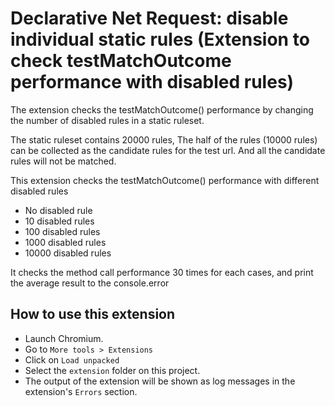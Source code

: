 # Declarative Net Request: disable individual static rules (Extension to check testMatchOutcome performance with disabled rules)

The extension checks the testMatchOutcome() performance by changing the number of disabled rules in a static ruleset.

The static ruleset contains 20000 rules, The half of the rules (10000 rules) can be collected as the candidate rules for the test url. And all the candidate rules will not be matched.

This extension checks the testMatchOutcome() performance with different disabled rules
- No disabled rule
- 10 disabled rules
- 100 disabled rules
- 1000 disabled rules
- 10000 disabled rules

It checks the method call performance 30 times for each cases, and print the average result to the console.error

## How to use this extension

- Launch Chromium.
- Go to `More tools > Extensions`
- Click on `Load unpacked`
- Select the `extension` folder on this project.
- The output of the extension will be shown as log messages in the extension's `Errors` section.

